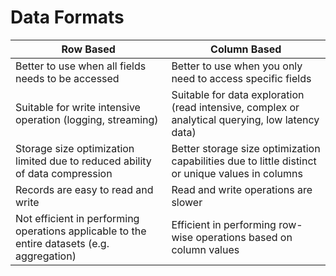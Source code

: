 # Data Formats

| Row Based                                                    | Column Based                                                 |
| ------------------------------------------------------------ | ------------------------------------------------------------ |
| Better to use when all fields needs to be accessed           | Better to use when you only need to access specific fields   |
| Suitable for write intensive operation (logging, streaming)  | Suitable for data exploration (read intensive, complex or analytical querying, low latency data) |
| Storage size optimization limited due to reduced ability of data compression | Better storage size optimization capabilities due to little distinct or unique values in columns |
| Records are easy to read and write                           | Read and write operations are slower                         |
| Not efficient in performing operations applicable to the entire datasets (e.g. aggregation) | Efficient in performing row-wise operations based on column values |

